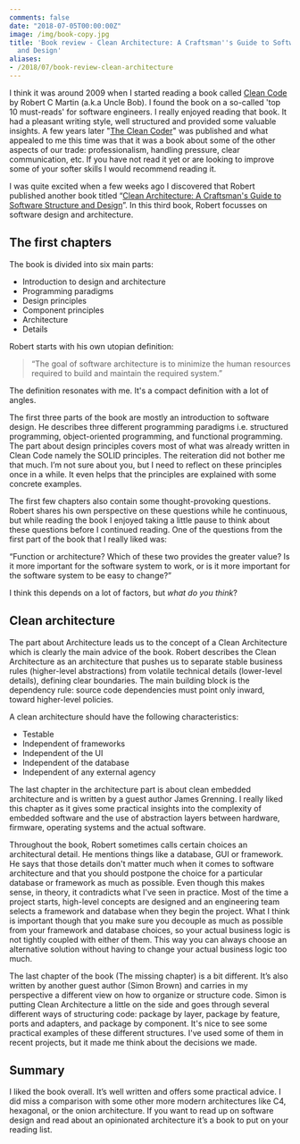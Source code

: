 ```yaml
---
comments: false
date: "2018-07-05T00:00:00Z"
image: /img/book-copy.jpg
title: 'Book review - Clean Architecture: A Craftsman''s Guide to Software Structure
  and Design'
aliases:
- /2018/07/book-review-clean-architecture
---
```


I think it was around 2009 when I started reading a book called [Clean Code](https://www.amazon.com/gp/product/0132350882/ref=as_li_tl?ie=UTF8&tag=jreijnblog-20&camp=1789&creative=9325&linkCode=as2&creativeASIN=0132350882&linkId=e0fd05eaf523f61ae0fe4fb27b4a4821) by Robert C Martin (a.k.a Uncle Bob). I found the book on a so-called 'top 10 must-reads' for software engineers. I really enjoyed reading that book. It had a pleasant writing style, well structured and provided some valuable insights. A few years later "[The Clean Coder](https://www.amazon.com/gp/product/0137081073/ref=as_li_tl?ie=UTF8&camp=1789&creative=9325&creativeASIN=0137081073&linkCode=as2&tag=jreijnblog-20&linkId=363e18b4bed01edea269dbf0fce16583)" was published and what appealed to me this time was that it was a book about some of the other aspects of our trade: professionalism, handling pressure, clear communication, etc.  If you have not read it yet or are looking to improve some of your softer skills I would recommend reading it.

I was quite excited when a few weeks ago I discovered that Robert published another book titled “[Clean Architecture: A Craftsman's Guide to Software Structure and Design](https://www.amazon.com/gp/product/0134494164/ref=as_li_tl?ie=UTF8&tag=jreijnblog-20&camp=1789&creative=9325&linkCode=as2&creativeASIN=0134494164&linkId=02cf367dada2ce397e117b47bb0f4963)”. In this third book, Robert focusses on software design and architecture. 

## The first chapters

The book is divided into six main parts:

* Introduction to design and architecture
* Programming paradigms
* Design principles
* Component principles
* Architecture
* Details

Robert starts with his own utopian definition: 

> “The goal of software architecture is to minimize the human resources required to build and maintain the required system.”

The definition resonates with me. It's a compact definition with a lot of angles.

The first three parts of the book are mostly an introduction to software design. He describes three different programming paradigms i.e. structured programming, object-oriented programming, and functional programming. The part about design principles covers most of what was already written in Clean Code namely the SOLID principles. The reiteration did not bother me that much. I’m not sure about you, but I need to reflect on these principles once in a while. It even helps that the principles are explained with some concrete examples.

The first few chapters also contain some thought-provoking questions. Robert shares his own perspective on these questions while he continuous, but while reading the book I enjoyed taking a little pause to think about these questions before I continued reading. One of the questions from the first part of the book that I really liked was:

“Function or architecture? Which of these two provides the greater value? Is it more important for the software system to work, or is it more important for the software system to be easy to change?”

I think this depends on a lot of factors, but *what do you think*?

## Clean architecture

The part about Architecture leads us to the concept of a Clean Architecture which is clearly the main advice of the book. Robert describes the Clean Architecture as an architecture that pushes us to separate stable business rules (higher-level abstractions) from volatile technical details (lower-level details), defining clear boundaries. The main building block is the dependency rule: source code dependencies must point only inward, toward higher-level policies.

A clean architecture should have the following characteristics:

* Testable
* Independent of frameworks
* Independent of the UI
* Independent of the database
* Independent of any external agency

The last chapter in the architecture part is about clean embedded architecture and is written by a guest author James Grenning. I really liked this chapter as it gives some practical insights into the complexity of embedded software and the use of abstraction layers between hardware, firmware, operating systems and the actual software.

Throughout the book, Robert sometimes calls certain choices an architectural detail. He mentions things like a database, GUI or framework. He says that those details don't matter much when it comes to software architecture and that you should postpone the choice for a particular database or framework as much as possible. Even though this makes sense, in theory, it contradicts what I've seen in practice. Most of the time a project starts, high-level concepts are designed and an engineering team selects a framework and database when they begin the project. What I think is important though that you make sure you decouple as much as possible from your framework and database choices, so your actual business logic is not tightly coupled with either of them. This way you can always choose an alternative solution without having to change your actual business logic too much.

The last chapter of the book (The missing chapter) is a bit different. It’s also written by another guest author (Simon Brown) and carries in my perspective a different view on how to organize or structure code. Simon is putting Clean Architecture a little on the side and goes through several different ways of structuring code: package by layer, package by feature, ports and adapters, and package by component. It's nice to see some practical examples of these different structures. I've used some of them in recent projects, but it made me think about the decisions we made.

## Summary

I liked the book overall. It’s well written and offers some practical advice. I did miss a comparison with some other more modern architectures like C4, hexagonal, or the onion architecture. If you want to read up on software design and read about an opinionated architecture it’s a book to put on your reading list.